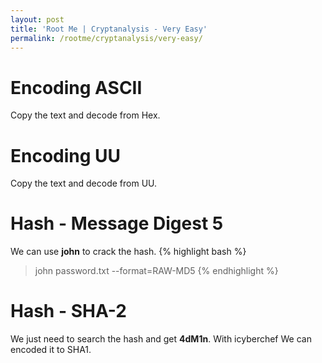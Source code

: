 ```yaml
---
layout: post
title: 'Root Me | Cryptanalysis - Very Easy'
permalink: /rootme/cryptanalysis/very-easy/
---
```


# Encoding ASCII
Copy the text and decode from Hex.

# Encoding UU
Copy the text and decode from UU.

# Hash - Message Digest 5
We can use **john** to crack the hash.
{% highlight bash %}
> john password.txt --format=RAW-MD5
{% endhighlight %}

# Hash - SHA-2
We just need to search the hash and get **4dM1n**.
With icyberchef We can encoded it to SHA1.
